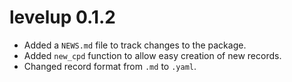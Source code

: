 # levelup 0.1.2

* Added a `NEWS.md` file to track changes to the package.
* Added `new_cpd` function to allow easy creation of new records.
* Changed record format from `.md` to `.yaml`.
